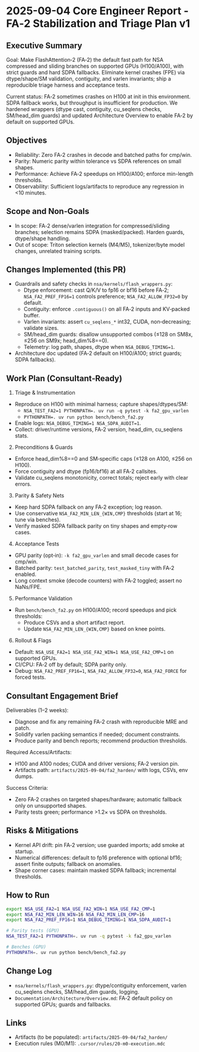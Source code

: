 # 2025-09-04 Core Engineer Report - FA‑2 Stabilization and Triage Plan v1

## Executive Summary

Goal: Make FlashAttention‑2 (FA‑2) the default fast path for NSA compressed and sliding branches on supported GPUs (H100/A100), with strict guards and hard SDPA fallbacks. Eliminate kernel crashes (FPE) via dtype/shape/SM validation, contiguity, and varlen invariants; ship a reproducible triage harness and acceptance tests.

Current status: FA‑2 sometimes crashes on H100 at init in this environment. SDPA fallback works, but throughput is insufficient for production. We hardened wrappers (dtype cast, contiguity, cu_seqlens checks, SM/head_dim guards) and updated Architecture Overview to enable FA‑2 by default on supported GPUs.

## Objectives

- Reliability: Zero FA‑2 crashes in decode and batched paths for cmp/win.
- Parity: Numeric parity within tolerance vs SDPA references on small shapes.
- Performance: Achieve FA‑2 speedups on H100/A100; enforce min-length thresholds.
- Observability: Sufficient logs/artifacts to reproduce any regression in <10 minutes.

## Scope and Non‑Goals

- In scope: FA‑2 dense/varlen integration for compressed/sliding branches; selection remains SDPA (masked/packed). Harden guards, dtype/shape handling.
- Out of scope: Triton selection kernels (M4/M5), tokenizer/byte model changes, unrelated training scripts.

## Changes Implemented (this PR)

- Guardrails and safety checks in `nsa/kernels/flash_wrappers.py`:
  - Dtype enforcement: cast Q/K/V to fp16 or bf16 before FA‑2; `NSA_FA2_PREF_FP16=1` controls preference; `NSA_FA2_ALLOW_FP32=0` by default.
  - Contiguity: enforce `.contiguous()` on all FA‑2 inputs and KV‑packed buffer.
  - Varlen invariants: assert `cu_seqlens_*` int32, CUDA, non‑decreasing; validate sizes.
  - SM/head_dim guards: disallow unsupported combos (≤128 on SM8x, ≤256 on SM9x; head_dim%8==0).
  - Telemetry: log path, shapes, dtype when `NSA_DEBUG_TIMING=1`.
- Architecture doc updated (FA‑2 default on H100/A100; strict guards; SDPA fallbacks).

## Work Plan (Consultant‑Ready)

1) Triage & Instrumentation
- Reproduce on H100 with minimal harness; capture shapes/dtypes/SM:
  - `NSA_TEST_FA2=1 PYTHONPATH=. uv run -q pytest -k fa2_gpu_varlen`
  - `PYTHONPATH=. uv run python bench/bench_fa2.py`
- Enable logs: `NSA_DEBUG_TIMING=1 NSA_SDPA_AUDIT=1`.
- Collect: driver/runtime versions, FA‑2 version, head_dim, cu_seqlens stats.

2) Preconditions & Guards
- Enforce head_dim%8==0 and SM‑specific caps (≤128 on A100, ≤256 on H100).
- Force contiguity and dtype (fp16/bf16) at all FA‑2 callsites.
- Validate cu_seqlens monotonicity, correct totals; reject early with clear errors.

3) Parity & Safety Nets
- Keep hard SDPA fallback on any FA‑2 exception; log reason.
- Use conservative `NSA_FA2_MIN_LEN_{WIN,CMP}` thresholds (start at 16; tune via benches).
- Verify masked SDPA fallback parity on tiny shapes and empty‑row cases.

4) Acceptance Tests
- GPU parity (opt‑in): `-k fa2_gpu_varlen` and small decode cases for cmp/win.
- Batched parity: `test_batched_parity`, `test_masked_tiny` with FA‑2 enabled.
- Long context smoke (decode counters) with FA‑2 toggled; assert no NaNs/FPE.

5) Performance Validation
- Run `bench/bench_fa2.py` on H100/A100; record speedups and pick thresholds:
  - Produce CSVs and a short artifact report.
  - Update `NSA_FA2_MIN_LEN_{WIN,CMP}` based on knee points.

6) Rollout & Flags
- Default: `NSA_USE_FA2=1 NSA_USE_FA2_WIN=1 NSA_USE_FA2_CMP=1` on supported GPUs.
- CI/CPU: FA‑2 off by default; SDPA parity only.
- Debug: `NSA_FA2_PREF_FP16=1`, `NSA_FA2_ALLOW_FP32=0`, `NSA_FA2_FORCE` for forced tests.

## Consultant Engagement Brief

Deliverables (1–2 weeks):
- Diagnose and fix any remaining FA‑2 crash with reproducible MRE and patch.
- Solidify varlen packing semantics if needed; document constraints.
- Produce parity and bench reports; recommend production thresholds.

Required Access/Artifacts:
- H100 and A100 nodes; CUDA and driver versions; FA‑2 version pin.
- Artifacts path: `artifacts/2025-09-04/fa2_harden/` with logs, CSVs, env dumps.

Success Criteria:
- Zero FA‑2 crashes on targeted shapes/hardware; automatic fallback only on unsupported shapes.
- Parity tests green; performance >1.2× vs SDPA on thresholds.

## Risks & Mitigations

- Kernel API drift: pin FA‑2 version; use guarded imports; add smoke at startup.
- Numerical differences: default to fp16 preference with optional bf16; assert finite outputs; fallback on anomalies.
- Shape corner cases: maintain masked SDPA fallback; incremental thresholds.

## How to Run

```bash
export NSA_USE_FA2=1 NSA_USE_FA2_WIN=1 NSA_USE_FA2_CMP=1
export NSA_FA2_MIN_LEN_WIN=16 NSA_FA2_MIN_LEN_CMP=16
export NSA_FA2_PREF_FP16=1 NSA_DEBUG_TIMING=1 NSA_SDPA_AUDIT=1

# Parity tests (GPU)
NSA_TEST_FA2=1 PYTHONPATH=. uv run -q pytest -k fa2_gpu_varlen

# Benches (GPU)
PYTHONPATH=. uv run python bench/bench_fa2.py
```

## Change Log

- `nsa/kernels/flash_wrappers.py`: dtype/contiguity enforcement, varlen cu_seqlens checks, SM/head_dim guards, logging.
- `Documentation/Architecture/Overview.md`: FA‑2 default policy on supported GPUs; guards and fallbacks.

## Links

- Artifacts (to be populated): `artifacts/2025-09-04/fa2_harden/`
- Execution rules (M0/M1): `.cursor/rules/20-m0-execution.mdc`

